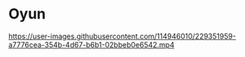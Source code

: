 # Oyun

https://user-images.githubusercontent.com/114946010/229351959-a7776cea-354b-4d67-b6b1-02bbeb0e6542.mp4

